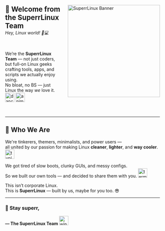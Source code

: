 <p>
  <img src="https://c4.wallpaperflare.com/wallpaper/425/536/872/computers-linux-wallpaper-preview.jpg" alt="SuperrLinux Banner" width="300" align="right" style="margin-left: 24px; margin-bottom: 16px;">
  <strong style="font-size: 1.6em;">👋 Welcome from the SuperrLinux Team</strong><br>
  <em>Hey, Linux world! 🐧💻</em>
</p>

<br>

We’re the **SuperrLinux Team** — not just coders,  
but full-on Linux geeks crafting tools, apps, and scripts we actually enjoy using.  
No bloat, no BS — just Linux the way *we* love it. <img src="https://media.tenor.com/wTIe-9rW9NkAAAAd/penguin-dance-linux.gif" width="30" alt="dancing penguin"/> <img src="https://media.tenor.com/5nDiG2MfNTMAAAAz/code-running.gif" width="30" alt="animated code"/>

<br>

---

## 🧠 Who We Are

We're tinkerers, themers, minimalists, and power users —  
all united by our passion for making Linux **cleaner**, **lighter**, and **way cooler**. <img src="https://media.tenor.com/MjtiAEIm3R8AAAAd/typing.gif" width="30" alt="typing animation"/>

We got tired of slow boots, clunky GUIs, and messy configs.  
So we built our own tools — and decided to share them with you. <img src="https://media.tenor.com/YhxXeT_CrU8AAAAC/terminal-linux.gif" width="30" alt="terminal animation"/>

This isn’t corporate Linux.  
This is **SuperrLinux** — built by us, maybe for you too. 😎

---

### 💙 Stay superr,  
**— The SuperrLinux Team** <img src="https://media.tenor.com/1VZJ3wdM94UAAAAC/wink.gif" width="30" alt="winking face"/>
